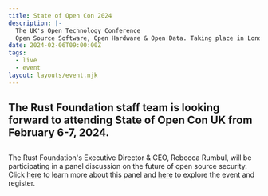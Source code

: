 ```yaml
---
title: State of Open Con 2024
description: |-
  The UK's Open Technology Conference
  Open Source Software, Open Hardware & Open Data. Taking place in London. 
date: 2024-02-06T09:00:00Z
tags:
  - live
  - event
layout: layouts/event.njk
---
```

## The Rust Foundation staff team is looking forward to attending State of Open Con UK from February 6-7, 2024.

##

The Rust Foundation's Executive Director & CEO, Rebecca Rumbul, will be participating in a panel discussion on the future of open source security. Click <a target="_blank" rel="noopener" href="https://sched.co/1Xl6B">here</a> to learn more about this panel and [here](https://stateofopencon.com/) to explore the event and register.&nbsp;
